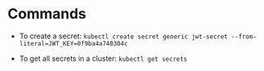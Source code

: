 # Commands

- To create a secret: `kubectl create secret generic jwt-secret --from-literal=JWT_KEY=0f9ba4a740304c`

- To get all secrets in a cluster: `kubectl get secrets`
